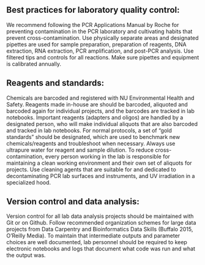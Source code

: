 
## Best practices for laboratory quality control: 
We recommend following the PCR Applications Manual by Roche for preventing contamination in the PCR laboratory and cultivating habits that prevent cross-contamination. Use physically separate areas and designated pipettes are used for sample preparation, preparation of reagents, DNA extraction, RNA extraction, PCR amplification, and post-PCR analysis. Use filtered tips and controls for all reactions. Make sure pipettes and equipment is calibrated annually.

## Reagents and standards: 
Chemicals are barcoded and registered with NU Environmental Health and Safety. Reagents made in-house are should be barcoded, aliquoted and barcoded again for individual projects, and the barcodes are tracked in lab notebooks. Important reagents (adapters and oligos) are handled by a designated person, who will make individual aliquots that are also barcoded and tracked in lab notebooks. For normal protocols, a set of “gold standards” should be designated, which are used to benchmark new chemicals/reagents and troubleshoot when necessary. Always use ultrapure water for reagent and sample dilution.
To reduce cross-contamination, every person working in the lab is responsible for maintaining a clean working environment and their own set of aliquots for projects. Use cleaning agents that are suitable for and dedicated to decontaminating PCR lab surfaces and instruments, and UV irradiation in a specialized hood. 

## Version control and data analysis: 
Version control for all lab data analysis projects should be maintained with Git or on Github. Follow recommended organization schemes for large data projects from Data Carpentry and Bioinformatics Data Skills (Buffalo 2015, O’Reilly Media). To maintain that intermediate outputs and parameter choices are well documented, lab personnel should be required to keep electronic notebooks and logs that document what code was run and what the output was.

